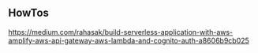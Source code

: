 ## HowTos

https://medium.com/rahasak/build-serverless-application-with-aws-amplify-aws-api-gateway-aws-lambda-and-cognito-auth-a8606b9cb025
